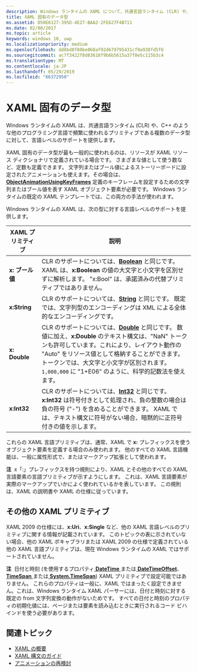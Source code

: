 ```yaml
---
description: Windows ランタイムの XAML について、共通言語ランタイム (CLR) や、C++ のような他のプログラミング言語での特定のデータ型に対する言語レベルのサポートの一覧を示します。
title: XAML 固有のデータ型
ms.assetid: D50E6127-395D-4E27-BAA2-2FE627F4B711
ms.date: 02/08/2017
ms.topic: article
keywords: windows 10, uwp
ms.localizationpriority: medium
ms.openlocfilehash: dd8bd8f80be068af92d679795431cf9a938fd5f6
ms.sourcegitcommit: ac7f3422f8d83618f9b6b5615a37f8e5c115b3c4
ms.translationtype: MT
ms.contentlocale: ja-JP
ms.lasthandoff: 05/29/2019
ms.locfileid: "66372950"
---
```

# <a name="xaml-intrinsic-data-types"></a>XAML 固有のデータ型


Windows ランタイムの XAML は、共通言語ランタイム (CLR) や、C++ のような他のプログラミング言語で頻繁に使われるプリミティブである複数のデータ型に対して、言語レベルのサポートを提供します。

XAML 固有のデータ型が最も一般的に使われるのは、リソースが XAML リソース ディクショナリで定義されている場合です。 さまざまな値として使う数など、定数も定義できます。 文字列またはブール値によるストーリーボードに設定されたアニメーションも使えます。その場合は、[**ObjectAnimationUsingKeyFrames**](https://docs.microsoft.com/uwp/api/Windows.UI.Xaml.Media.Animation.ObjectAnimationUsingKeyFrames) 定義のキーフレームを設定するための文字列またはブール値を表す XAML オブジェクト要素が必要です。 Windows ランタイムの既定の XAML テンプレートでは、この両方の手法が使われます。

Windows ランタイムの XAML は、次の型に対する言語レベルのサポートを提供します。

| XAML プリミティブ | 説明 |
|-------|-------------|
| **x: ブール値**  | CLR のサポートについては、[**Boolean**](https://docs.microsoft.com/dotnet/api/system.boolean?redirectedfrom=MSDN) と同じです。 XAML は、**x:Boolean** の値の大文字と小文字を区別せずに解析します。 "x:Bool" は、承諾済みの代替プリミティブではありません。 |
| **x:String**   | CLR のサポートについては、[**String**](https://docs.microsoft.com/dotnet/api/system.string?redirectedfrom=MSDN) と同じです。 既定では、文字列型のエンコーディングは XML による全体的なエンコーディングです。 |
| **x: Double**   | CLR のサポートについては、[**Double**](https://docs.microsoft.com/dotnet/api/system.double?redirectedfrom=MSDN) と同じです。 数値に加え、**x:Double** のテキスト構文は、"NaN" トークンも許可しています。これにより、レイアウト動作の "Auto" をリソース値として格納することができます。 トークンでは、大文字と小文字が区別されます。 `1,000,000` に "1+E06" のように、科学的記数法を使えます。 |
| **x:Int32**    | CLR のサポートについては、[**Int32**](https://docs.microsoft.com/dotnet/api/system.int32?redirectedfrom=MSDN) と同じです。 **x:Int32** は符号付きとして処理され、負の整数の場合は負の符号 ("-") を含めることができます。 XAML では、テキスト構文に符号がない場合、暗黙的に正符号付きの値を示します。 |

これらの XAML 言語プリミティブは、通常、XAML で **x:** プレフィックスを使うオブジェクト要素を定義する場合のみ使われます。 他のすべての XAML 言語機能は、一般に属性形式で、またはマークアップ拡張として使われます。

**注**  x「:」プレフィックスを持つ規則により、XAML とその他のすべての XAML 言語要素の言語プリミティブが示すようにします。 これは、XAML 言語要素が実際のマークアップでいかによく使われているかを表しています。 この規則は、XAML の説明書や XAML の仕様に従っています。

## <a name="other-xaml-primitives"></a>その他の XAML プリミティブ

XAML 2009 の仕様には、**x:Uri**、**x:Single** など、他の XAML 言語レベルのプリミティブに関する情報が記載されています。 このトピックの表に示されていない場合、他の XAML ボキャブラリまたは XAML 2009 の仕様で定義されている他の XAML 言語プリミティブは、現在 Windows ランタイムの XAML ではサポートされていません。

**注**  日付と時刻 (を使用するプロパティ[ **DateTime** ](https://docs.microsoft.com/uwp/api/Windows.Foundation.DateTime)または[ **DateTimeOffset**](https://docs.microsoft.com/dotnet/api/system.datetimeoffset?redirectedfrom=MSDN)、 [**TimeSpan** ](https://docs.microsoft.com/uwp/api/Windows.Foundation.TimeSpan)または[ **System.TimeSpan**](https://docs.microsoft.com/dotnet/api/system.timespan?redirectedfrom=MSDN)) XAML プリミティブで設定可能ではありません。 これらのプロパティは一般に、XAML ではまったく設定できません。これは、Windows ランタイム XAML パーサーには、日付と時刻に対する既定の from 文字列変換の動作がないためです。 すべての日付と時刻のプロパティの初期化値には、ページまたは要素を読み込むときに実行されるコード ビハインドを使う必要があります。

## <a name="related-topics"></a>関連トピック

* [XAML の概要](xaml-overview.md)
* [XAML 構文のガイド](xaml-syntax-guide.md)
* [アニメーションの再検討](https://docs.microsoft.com/windows/uwp/graphics/storyboarded-animations)
 

